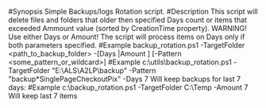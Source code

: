 #Synopsis
 Simple Backups/logs Rotation script.
#Description
 This script will delete files and folders that older then specified Days count or items that exceeded Ammount value (sorted by CreationTime property).
 WARNING!
 Use either Days or Amount!
 The script will process items on Days only if both parameters specified.
#Example
   backup_rotation.ps1 -TargetFolder <path_to_backup_folder> -[Days <N>|Amount <N>] [-Pattern <some_pattern_or_wildcard>]
#Example
   c:\utils\backup_rotation.ps1 -TargetFolder "E:\ALS\A2LP\backup" -Pattern "backup*SinglePageCheckoutPix" -Days 7
  Will keep backups for last 7 days:
#Example
   c:\backup_rotation.ps1  -TargetFolder C:\Temp -Amount 7
  Will keep last 7 items 
